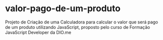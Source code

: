 # valor-pago-de-um-produto
Projeto de Criação de uma Calculadora para calcular o valor que será pago de um produto utilizando JavaScript, proposto pelo curso de Formação JavaScript Developer da DIO.me
